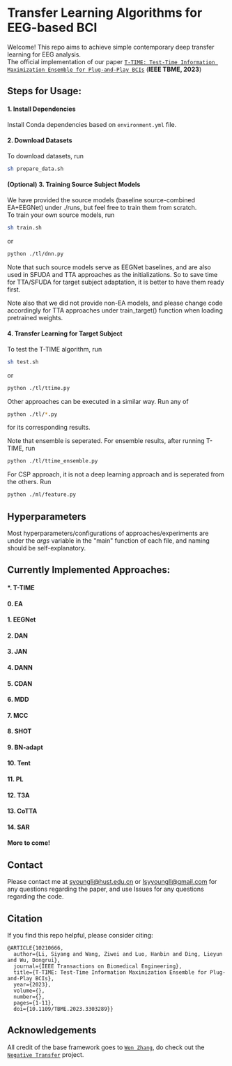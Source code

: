 # Transfer Learning Algorithms for EEG-based BCI

Welcome! This repo aims to achieve simple contemporary deep transfer learning for EEG analysis.  
The official implementation of our paper [`T-TIME: Test-Time Information Maximization Ensemble for Plug-and-Play BCIs`](https://ieeexplore.ieee.org/abstract/document/10210666) (**IEEE TBME, 2023**)

## Steps for Usage:

#### 1. Install Dependencies

Install Conda dependencies based on  `environment.yml` file.

#### 2. Download Datasets

To download datasets, run   
```sh 
sh prepare_data.sh
```   

#### (Optional) 3. Training Source Subject Models

We have provided the source models (baseline source-combined EA+EEGNet) under ./runs, but feel free to train them from scratch.  
To train your own source models, run   
```sh 
sh train.sh
```   
or   
```sh 
python ./tl/dnn.py
```  

Note that such source models serve as EEGNet baselines, and are also used in SFUDA and TTA approaches as the initializations. So to save time for TTA/SFUDA for target subject adaptation, it is better to have them ready first.  

Note also that we did not provide non-EA models, and please change code accordingly for TTA approaches under train_target() function when loading pretrained weights.

#### 4. Transfer Learning for Target Subject

To test the T-TIME algorithm, run   
```sh 
sh test.sh
```   
or   
```sh 
python ./tl/ttime.py
```   

Other approaches can be executed in a similar way. Run any of   
```sh 
python ./tl/*.py
```   
for its corresponding results.

Note that ensemble is seperated. For ensemble results, after running T-TIME, run  
```sh 
python ./tl/ttime_ensemble.py
```   

For CSP approach, it is not a deep learning approach and is seperated from the others. Run   
```sh 
python ./ml/feature.py
```

## Hyperparameters

Most hyperparameters/configurations of approaches/experiments are under the *args* variable in the "main" function of each file, and naming should be self-explanatory.


## Currently Implemented Approaches:

#### *. T-TIME
#### 0. EA
#### 1. EEGNet
#### 2. DAN
#### 3. JAN 
#### 4. DANN
#### 5. CDAN
#### 6. MDD
#### 7. MCC
#### 8. SHOT
#### 9. BN-adapt
#### 10. Tent
#### 11. PL
#### 12. T3A
#### 13. CoTTA
#### 14. SAR
#### More to come!

## Contact

Please contact me at syoungli@hust.edu.cn or lsyyoungll@gmail.com for any questions regarding the paper, and use Issues for any questions regarding the code.

## Citation

If you find this repo helpful, please consider citing:
```
@ARTICLE{10210666,
  author={Li, Siyang and Wang, Ziwei and Luo, Hanbin and Ding, Lieyun and Wu, Dongrui},
  journal={IEEE Transactions on Biomedical Engineering}, 
  title={T-TIME: Test-Time Information Maximization Ensemble for Plug-and-Play BCIs}, 
  year={2023},
  volume={},
  number={},
  pages={1-11},
  doi={10.1109/TBME.2023.3303289}}
```

## Acknowledgements

All credit of the base framework goes to [`Wen Zhang`](https://github.com/chamwen), do check out the [`Negative Transfer`](https://github.com/chamwen/NT-Benchmark) project.
